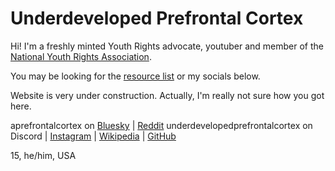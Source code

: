 # Underdeveloped Prefrontal Cortex

Hi! I'm a freshly minted Youth Rights advocate, youtuber and member of the [National Youth Rights Association](https://youthrights.org).

You may be looking for the [resource list](resources) or my socials below.

Website is very under construction. Actually, I'm really not sure how you got here.

aprefrontalcortex on [Bluesky](https://aprefrontalcortex.bsky.social) | [Reddit](https://reddit.com/u/aprefrontalcortex)
underdevelopedprefrontalcortex on Discord | [Instagram](https://instagram.com/underdevelopedprefrontalcortex) | [Wikipedia](https://en.wikipedia.org/wiki/User:Underdevelopedprefrontalcortex) | [GitHub](https://github.com/underdevelopedprefrontalcortex)

15, he/him, USA
